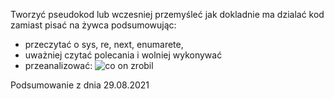 Tworzyć pseudokod lub wczesniej przemyśleć jak dokladnie ma dzialać kod zamiast pisać na żywca
podsumowując:
* przeczytać o sys, re, next, enumarete,
* uważniej czytać polecania i wolniej wykonywać
* przeanalizować: ![co on zrobil](https://user-images.githubusercontent.com/26582944/131258373-2b329d40-e2c0-47bc-b163-1d47d3358664.png)

Podsumowanie z dnia 29.08.2021
